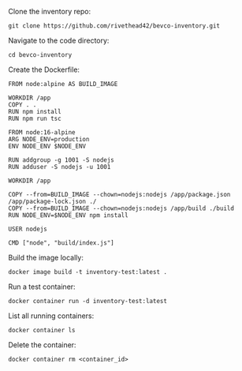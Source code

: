 Clone the inventory repo:
```
git clone https://github.com/rivethead42/bevco-inventory.git
```

Navigate to the code directory:
```
cd bevco-inventory
```

Create the Dockerfile:
```
FROM node:alpine AS BUILD_IMAGE

WORKDIR /app
COPY . .
RUN npm install
RUN npm run tsc

FROM node:16-alpine
ARG NODE_ENV=production
ENV NODE_ENV $NODE_ENV

RUN addgroup -g 1001 -S nodejs
RUN adduser -S nodejs -u 1001

WORKDIR /app

COPY --from=BUILD_IMAGE --chown=nodejs:nodejs /app/package.json /app/package-lock.json ./
COPY --from=BUILD_IMAGE --chown=nodejs:nodejs /app/build ./build
RUN NODE_ENV=$NODE_ENV npm install

USER nodejs

CMD ["node", "build/index.js"]
```

Build the image locally:
```
docker image build -t inventory-test:latest .
```

Run a test container:
```
docker container run -d inventory-test:latest
```

List all running containers:
```
docker container ls
```

Delete the container:
```
docker container rm <container_id>
```